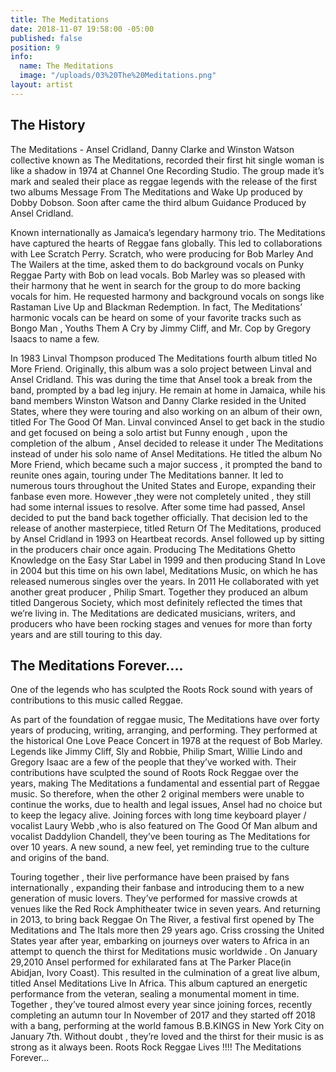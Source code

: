 ```yaml
---
title: The Meditations
date: 2018-11-07 19:58:00 -05:00
published: false
position: 9
info:
  name: The Meditations
  image: "/uploads/03%20The%20Meditations.png"
layout: artist
---
```


## The History

The Meditations - Ansel Cridland, Danny Clarke and Winston Watson collective known as The Meditations, recorded their first hit single woman is like a shadow in 1974 at Channel One Recording Studio. The group made it’s mark and sealed their place as reggae legends with the release of the first two albums Message From The Meditations and Wake Up produced by Dobby Dobson. Soon after came the third album Guidance Produced by Ansel Cridland.

Known internationally as Jamaica’s legendary harmony trio. The Meditations have captured the hearts of Reggae fans globally. This led to collaborations with Lee Scratch Perry. Scratch, who were producing for Bob Marley And The Wailers at the time, asked them to do background vocals on Punky Reggae Party with Bob on lead vocals. Bob Marley was so pleased with their harmony that he went in search for the group to do more backing vocals for him. He requested harmony and background vocals on songs like Rastaman Live Up and Blackman Redemption. In fact, The Meditations’ harmonic vocals can be heard on some of your favorite tracks such as Bongo Man , Youths Them A Cry by Jimmy Cliff, and Mr. Cop by Gregory Isaacs to name a few.

In 1983 Linval Thompson produced The Meditations fourth album titled No More Friend. Originally, this album was a solo project between Linval and Ansel Cridland. This was during the time that Ansel took a break from the band, prompted by a bad leg injury. He remain at home in Jamaica, while his band members Winston Watson and Danny Clarke resided in the United States, where they were touring and also working on an album of their own, titled For The Good Of Man. Linval convinced Ansel to get back in the studio and get focused on being a solo artist but Funny enough , upon the completion of the album , Ansel decided to release it under The Meditations instead of under his solo name of Ansel Meditations. He titled the album No More Friend, which became such a major success , it prompted the band to reunite ones again, touring under The Meditations banner. It led to numerous tours throughout the United States and Europe, expanding their fanbase even more. However ,they were not completely united , they still had some internal issues to resolve. After some time had passed, Ansel decided to put the band back together officially. That decision led to the release of another masterpiece, titled Return Of The Meditations, produced by Ansel Cridland in 1993 on Heartbeat records. Ansel followed up by sitting in the producers chair once again. Producing The Meditations Ghetto Knowledge on the Easy Star Label in 1999 and then producing Stand In Love in 2004 but this time on his own label, Meditations Music, on which he has released numerous singles over the years. In 2011 He collaborated with yet another great producer , Philip Smart. Together they produced an album titled Dangerous Society, which most definitely reflected the times that we’re living in. The Meditations are dedicated musicians, writers, and producers who have been rocking stages and venues for more than forty years and are still touring to this day.

## The Meditations Forever....

One of the legends who has sculpted the Roots Rock sound with years of contributions to this music called Reggae.

As part of the foundation of reggae music, The Meditations have over forty years of producing, writing, arranging, and performing. They performed at the historical One Love Peace Concert in 1978 at the request of Bob Marley. Legends like Jimmy Cliff, Sly and Robbie, Philip Smart, Willie Lindo and Gregory Isaac are a few of the people that they’ve worked with. Their contributions have sculpted the sound of Roots Rock Reggae over the years, making The Meditations a fundamental and essential part of Reggae music. So therefore, when the other 2 original members were unable to continue the works, due to health and legal issues, Ansel had no choice but to keep the legacy alive. Joining forces with long time keyboard player / vocalist Laury Webb ,who is also featured on The Good Of Man album and vocalist Daddylion Chandell, they’ve been touring as The Meditations for over 10 years. A new sound, a new feel, yet reminding true to the culture and origins of the band.

Touring together , their live performance have been praised by fans internationally , expanding their fanbase and introducing them to a new generation of music lovers. They’ve performed for massive crowds at venues like the Red Rock Amphitheater twice in seven years. And returning in 2013, to bring back Reggae On The River, a festival first opened by The Meditations and The Itals more then 29 years ago. Criss crossing the United States year after year, embarking on journeys over waters to Africa in an attempt to quench the thirst for Meditations music worldwide . On January 29,2010 Ansel performed for exhilarated fans at The Parker Place(in Abidjan, Ivory Coast). This resulted in the culmination of a great live album, titled Ansel Meditations Live In Africa. This album captured an energetic performance from the veteran, sealing a monumental moment in time. Together , they’ve toured almost every year since joining forces, recently completing an autumn tour In November of 2017 and they started off 2018 with a bang, performing at the world famous B.B.KINGS in New York City on January 7th. Without doubt , they’re loved and the thirst for their music is as strong as it always been. Roots Rock Reggae Lives !!!! The Meditations Forever...